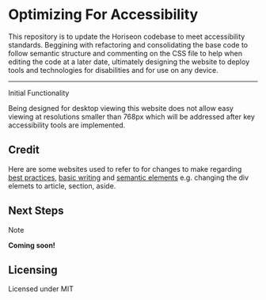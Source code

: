 # Optimizing For Accessibility

This repository is to update the Horiseon codebase to meet accessibility standards. Beggining with refactoring and consolidating the base code to follow semantic structure and commenting on the CSS file to help when editing the code at a later date, ultimately designing the website to deploy tools and technologies for disabilities and for use on any device. 
***

Initial Functionality

Being designed for desktop viewing this website does not allow easy viewing at resolutions smaller than 768px which will be addressed after key accessibility tools are implemented.<br>

## Credit

Here are some websites used to refer to for changes to make regarding [best practices](https://www.markdownguide.org/basic-syntax/#html), [basic writing](https://docs.github.com/en/get-started/writing-on-github/getting-started-with-writing-and-formatting-on-github/basic-writing-and-formatting-syntax#relative-links) and [semantic elements](https://www.w3schools.com/html/html5_semantic_elements.asp) e.g. changing the div elemets to article, section, aside.



## Next Steps

>[!NOTE]
>**Coming soon!**

## Licensing

Licensed under MIT 
